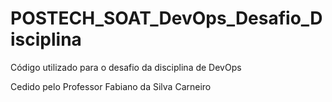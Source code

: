 # POSTECH_SOAT_DevOps_Desafio_Disciplina
Código utilizado para o desafio da disciplina de DevOps

Cedido pelo Professor Fabiano da Silva Carneiro